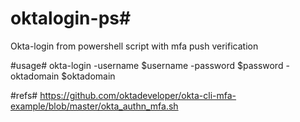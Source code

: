 # oktalogin-ps#
Okta-login from powershell script with mfa push verification

#usage#
okta-login -username $username -password $password -oktadomain $oktadomain


#refs#
https://github.com/oktadeveloper/okta-cli-mfa-example/blob/master/okta_authn_mfa.sh
